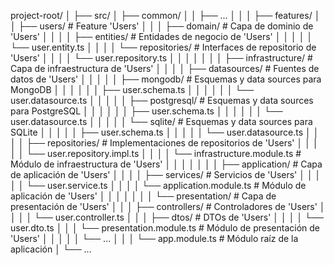 project-root/
│
├── src/
│   ├── common/
│   │   ├── ...
│   │
│   ├── features/
│   │   ├── users/                       # Feature 'Users'
│   │   │   ├── domain/                  # Capa de dominio de 'Users'
│   │   │   │   ├── entities/            # Entidades de negocio de 'Users'
│   │   │   │   │   └── user.entity.ts
│   │   │   │   └── repositories/        # Interfaces de repositorio de 'Users'
│   │   │   │       └── user.repository.ts
│   │   │   │
│   │   │   ├── infrastructure/          # Capa de infraestructura de 'Users'
│   │   │   │   ├── datasources/         # Fuentes de datos de 'Users'
│   │   │   │   │   ├── mongodb/         # Esquemas y data sources para MongoDB
│   │   │   │   │   │   ├── user.schema.ts
│   │   │   │   │   │   └── user.datasource.ts
│   │   │   │   │   ├── postgresql/      # Esquemas y data sources para PostgreSQL
│   │   │   │   │   │   ├── user.schema.ts
│   │   │   │   │   │   └── user.datasource.ts
│   │   │   │   │   └── sqlite/          # Esquemas y data sources para SQLite
│   │   │   │   │       ├── user.schema.ts
│   │   │   │   │       └── user.datasource.ts
│   │   │   │   ├── repositories/        # Implementaciones de repositorios de 'Users'
│   │   │   │   │   └── user.repository.impl.ts
│   │   │   │   └── infrastructure.module.ts # Módulo de infraestructura de 'Users'
│   │   │   │
│   │   │   ├── application/             # Capa de aplicación de 'Users'
│   │   │   │   ├── services/            # Servicios de 'Users'
│   │   │   │   │   └── user.service.ts
│   │   │   │   └── application.module.ts # Módulo de aplicación de 'Users'
│   │   │   │
│   │   │   └── presentation/            # Capa de presentación de 'Users'
│   │   │       ├── controllers/         # Controladores de 'Users'
│   │   │       │   └── user.controller.ts
│   │   │       ├── dtos/                # DTOs de 'Users'
│   │   │       │   └── user.dto.ts
│   │   │       └── presentation.module.ts # Módulo de presentación de 'Users'
│   │   │
│   │   └── ...
│   │
│   └── app.module.ts                    # Módulo raíz de la aplicación
│
└── ...
